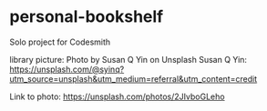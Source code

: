 # personal-bookshelf
Solo project for Codesmith


library picture: Photo by Susan Q Yin on Unsplash
Susan Q Yin: https://unsplash.com/@syinq?utm_source=unsplash&utm_medium=referral&utm_content=credit
  
Link to photo: https://unsplash.com/photos/2JIvboGLeho